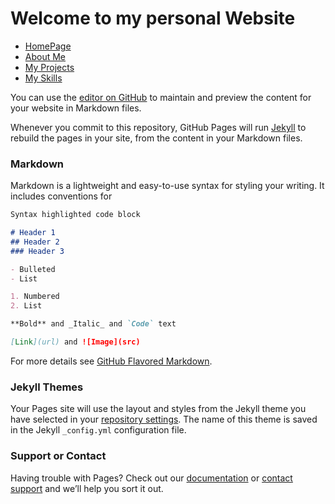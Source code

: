 # Welcome to my personal Website
<ul class="nav justify-content-center">
  <li class="nav-item">
    <a class="nav-link active" href="#">HomePage</a>
  </li>
  <li class="nav-item">
    <a class="nav-link" href="#">About Me</a>
  </li>
  <li class="nav-item">
    <a class="nav-link" href="https://seanthompsonou.github.io/HomeWork-6/Project">My Projects</a>
  </li>
  <li class="nav-item">
    <a class="nav-link" href="#">My Skills</a>
  </li>
</ul>

You can use the [editor on GitHub](https://github.com/SeanThompsonOU/HomeWork-6/edit/main/README.md) to maintain and preview the content for your website in Markdown files.

Whenever you commit to this repository, GitHub Pages will run [Jekyll](https://jekyllrb.com/) to rebuild the pages in your site, from the content in your Markdown files.

### Markdown

Markdown is a lightweight and easy-to-use syntax for styling your writing. It includes conventions for

```markdown
Syntax highlighted code block

# Header 1
## Header 2
### Header 3

- Bulleted
- List

1. Numbered
2. List

**Bold** and _Italic_ and `Code` text

[Link](url) and ![Image](src)
```

For more details see [GitHub Flavored Markdown](https://guides.github.com/features/mastering-markdown/).

### Jekyll Themes

Your Pages site will use the layout and styles from the Jekyll theme you have selected in your [repository settings](https://github.com/SeanThompsonOU/HomeWork-6/settings). The name of this theme is saved in the Jekyll `_config.yml` configuration file.

### Support or Contact

Having trouble with Pages? Check out our [documentation](https://docs.github.com/categories/github-pages-basics/) or [contact support](https://github.com/contact) and we’ll help you sort it out.
